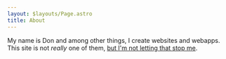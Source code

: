 ```yaml
---
layout: $layouts/Page.astro
title: About
---
```


My name is Don and among other things, I create websites and webapps. This site is not *really* one of them, [but I'm not letting that stop me][1].

[1]: http://happycollision.com/2014/01/12/the-shoemakers-children-go-barefoot/ "The Shoemaker’s Children Go Barefoot"